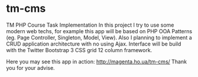 # tm-cms
TM PHP Course Task Implementation
In this project I try to use some modern web techs, for example this app will be based on PHP OOA Patterns (eg. Page Controller, Singleton, Model, View). Also I planning to implement a CRUD application architecture with no using Ajax. Interface will be build with the Twitter Bootstrap 3 CSS grid 12 column framework.

Here you may see this app in action: http://magenta.ho.ua/tm-cms/
Thank you for your advise.